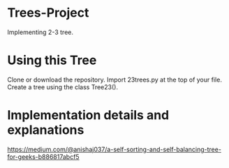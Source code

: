 # Trees-Project
Implementing 2-3 tree.

# Using this Tree
Clone or download the repository.
Import 23trees.py at the top of your file.
Create a tree using the class Tree23().

# Implementation details and explanations
https://medium.com/@anishaj037/a-self-sorting-and-self-balancing-tree-for-geeks-b886817abcf5
